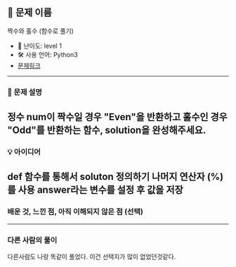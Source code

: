 ## 📘 문제 이름
짝수와 홀수 (함수로 풀기)

- 🧩 난이도: level 1
- 🛠 사용 언어: Python3
- [문제링크](https://school.programmers.co.kr/learn/courses/30/lessons/12937)

---

### 🧠 문제 설명
정수 num이 짝수일 경우 "Even"을 반환하고 홀수인 경우 "Odd"를 반환하는 함수, solution을 완성해주세요.
---

### 💡 아이디어
def 함수를 통해서 soluton 정의하기
나머지 연산자 (%)를 사용
answer라는 변수를 설정 후 값을 저장
---

### 배운 것, 느낀 점, 아직 이해되지 않은 점 (선택)

---

### 다른 사람의 풀이
다른사람도 나랑 똑같이 풀었다. 이건 선택지가 많이 없었던것같다.